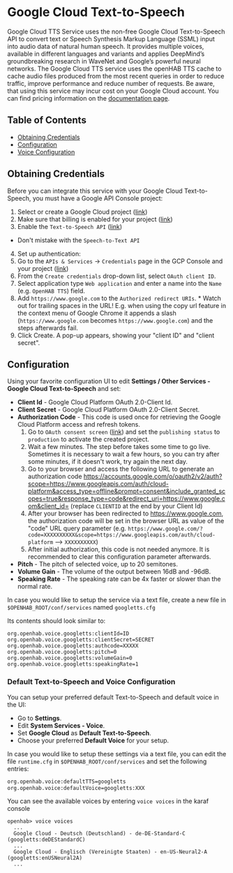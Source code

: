 # Google Cloud Text-to-Speech

Google Cloud TTS Service uses the non-free Google Cloud Text-to-Speech API to convert text or Speech Synthesis Markup Language (SSML) input into audio data of natural human speech.
It provides multiple voices, available in different languages and variants and applies DeepMind’s groundbreaking research in WaveNet and Google’s powerful neural networks.
The Google Cloud TTS service uses the openHAB TTS cache to cache audio files produced from the most recent queries in order to reduce traffic, improve performance and reduce number of requests.
Be aware, that using this service may incur cost on your Google Cloud account.
You can find pricing information on the [documentation page](https://cloud.google.com/text-to-speech/#pricing-summary).

## Table of Contents

<!-- MarkdownTOC -->

* [Obtaining Credentials](#obtaining-credentials)
* [Configuration](#configuration)
* [Voice Configuration](#default-text-to-speech-and-voice-configuration)

<!-- /MarkdownTOC -->

## Obtaining Credentials

Before you can integrate this service with your Google Cloud Text-to-Speech, you must have a Google API Console project:

1. Select or create a Google Cloud project ([link](https://console.cloud.google.com/cloud-resource-manager))
2. Make sure that billing is enabled for your project ([link](https://cloud.google.com/billing/docs/how-to/modify-project))
3. Enable the `Text-to-Speech API` ([link](https://console.cloud.google.com/apis/dashboard))
  * Don't mistake with the `Speech-to-Text API`
4. Set up authentication:
  1. Go to the `APIs & Services` -> `Credentials` page in the GCP Console and your project ([link](https://console.cloud.google.com/apis/credentials))
  2. From the `Create credentials` drop-down list, select `OAuth client ID`.
  3. Select application type `Web application` and enter a name into the `Name` (e.g. `OpenHAB TTS`) field.
  4. Add `https://www.google.com` to the `Authorized redirect URIs`.
    * Watch out for trailing spaces in the URL! E.g. when using the copy url feature in the context menu of Google Chrome it appends a slash (`https://www.google.com` becomes `https://www.google.com`) and the steps afterwards fail.
  5. Click Create. A pop-up appears, showing your "client ID" and "client secret".

## Configuration

Using your favorite configuration UI to edit **Settings / Other Services - Google Cloud Text-to-Speech** and set:

* **Client Id** - Google Cloud Platform OAuth 2.0-Client Id.
* **Client Secret** - Google Cloud Platform OAuth 2.0-Client Secret.
* **Authorization Code** - This code is used once for retrieving the Google Cloud Platform access and refresh tokens.
  1. Go to `OAuth consent screen` ([link](https://console.cloud.google.com/apis/credentials/consent)) and set the `publishing status` to `production` to activate the created project.
  2. Wait a few minutes. The step before takes some time to go live. Sometimes it is necessary to wait a few hours, so you can try after some minutes, if it doesn't work, try again the next day.
  3. Go to your browser and access the following URL to generate an authorization code
[https://accounts.google.com/o/oauth2/v2/auth?scope=https://www.googleapis.com/auth/cloud-platform&access_type=offline&prompt=consent&include_granted_scopes=true&response_type=code&redirect_uri=https://www.google.com&client_id=<clientId>](https://accounts.google.com/o/oauth2/v2/auth?scope=https://www.googleapis.com/auth/cloud-platform&access_type=offline&prompt=consent&include_granted_scopes=true&response_type=code&redirect_uri=https://www.google.com&client_id=CLIENTID) (replace `CLIENTID` at the end by your Client Id)
  4. After your browser has been redirected to https://www.google.com, the authorization code will be set in the browser URL as value of the "code" URL query parameter (e.g. `https://www.google.com/?code=XXXXXXXXXX&scope=https://www.googleapis.com/auth/cloud-platform` --> `XXXXXXXXXX`)
  5. After initial authorization, this code is not needed anymore. It is recommended to clear this configuration parameter afterwards.
* **Pitch** - The pitch of selected voice, up to 20 semitones.
* **Volume Gain** - The volume of the output between 16dB and -96dB.
* **Speaking Rate** - The speaking rate can be 4x faster or slower than the normal rate.

In case you would like to setup the service via a text file, create a new file in `$OPENHAB_ROOT/conf/services` named `googletts.cfg`

Its contents should look similar to:

```
org.openhab.voice.googletts:clientId=ID
org.openhab.voice.googletts:clientSecret=SECRET
org.openhab.voice.googletts:authcode=XXXXX
org.openhab.voice.googletts:pitch=0
org.openhab.voice.googletts:volumeGain=0
org.openhab.voice.googletts:speakingRate=1
```

### Default Text-to-Speech and Voice Configuration

You can setup your preferred default Text-to-Speech and default voice in the UI:

* Go to **Settings**.
* Edit **System Services - Voice**.
* Set **Google Cloud** as **Default Text-to-Speech**.
* Choose your preferred **Default Voice** for your setup.

In case you would like to setup these settings via a text file, you can edit the file `runtime.cfg` in `$OPENHAB_ROOT/conf/services` and set the following entries:

```perl
org.openhab.voice:defaultTTS=googletts
org.openhab.voice:defaultVoice=googletts:XXX
```

You can see the available voices by entering `voice voices` in the karaf console

```shell
openhab> voice voices
  ...
  Google Cloud - Deutsch (Deutschland) - de-DE-Standard-C (googletts:deDEStandardC)
  ...
  Google Cloud - Englisch (Vereinigte Staaten) - en-US-Neural2-A (googletts:enUSNeural2A)
  ...
```
